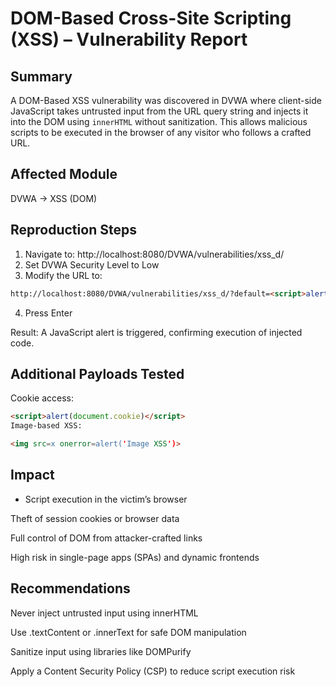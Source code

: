 # DOM-Based Cross-Site Scripting (XSS) – Vulnerability Report

## Summary
A DOM-Based XSS vulnerability was discovered in DVWA where client-side JavaScript takes untrusted input from the URL query string and injects it into the DOM using `innerHTML` without sanitization. This allows malicious scripts to be executed in the browser of any visitor who follows a crafted URL.

## Affected Module
DVWA → XSS (DOM)

## Reproduction Steps
1. Navigate to:
http://localhost:8080/DVWA/vulnerabilities/xss_d/
2. Set DVWA Security Level to Low
3. Modify the URL to:
```html
http://localhost:8080/DVWA/vulnerabilities/xss_d/?default=<script>alert('DOM XSS')</script>
```

4. Press Enter

Result: A JavaScript alert is triggered, confirming execution of injected code.

## Additional Payloads Tested

Cookie access:

```html
<script>alert(document.cookie)</script>
Image-based XSS:
```

```html
<img src=x onerror=alert('Image XSS')>
```

## Impact

- Script execution in the victim’s browser

Theft of session cookies or browser data

Full control of DOM from attacker-crafted links

High risk in single-page apps (SPAs) and dynamic frontends

## Recommendations
Never inject untrusted input using innerHTML

Use .textContent or .innerText for safe DOM manipulation

Sanitize input using libraries like DOMPurify

Apply a Content Security Policy (CSP) to reduce script execution risk


